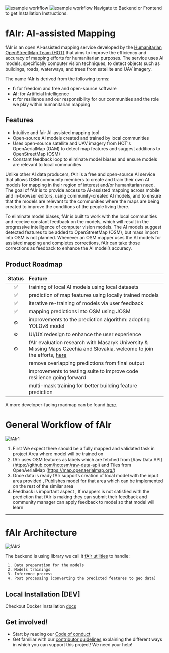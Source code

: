 ![example workflow](https://github.com/omranlm/TDB/actions/workflows/backend_build.yml/badge.svg)
![example workflow](https://github.com/omranlm/TDB/actions/workflows/frontend_build.yml/badge.svg)
Navigate to Backend or Frontend to get Installation Instructions.
 
# fAIr: AI-assisted Mapping
fAIr is an open AI-assisted mapping service developed by the [Humanitarian OpenStreetMap Team (HOT)](https://www.hotosm.org/) that aims to improve the efficiency and accuracy of mapping efforts for humanitarian purposes. The service uses AI models, specifically computer vision techniques, to detect objects such as buildings, roads, waterways, and trees from satellite and UAV imagery.

The name fAIr is derived from the following terms:

- **f**: for freedom and free and open-source software
- **AI**: for Artificial Intelligence
- **r**: for resilience and our responsibility for our communities and the role we play within humanitarian mapping

## Features
- Intuitive and fair AI-assisted mapping tool
- Open-source AI models created and trained by local communities
- Uses open-source satellite and UAV imagery from HOT's OpenAerialMap (OAM) to detect map features and suggest additions to OpenStreetMap (OSM)
- Constant feedback loop to eliminate model biases and ensure models are relevant to local communities

Unlike other AI data producers, fAIr is a free and open-source AI service that allows OSM community members to create and train their own AI models for mapping in their region of interest and/or humanitarian need. The goal of fAIr is to provide access to AI-assisted mapping across mobile and in-browser editors, using community-created AI models, and to ensure that the models are relevant to the communities where the maps are being created to improve the conditions of the people living there.

To eliminate model biases, fAIr is built to work with the local communities and receive constant feedback on the models, which will result in the progressive intelligence of computer vision models. The AI models suggest detected features to be added to OpenStreetMap (OSM), but mass import into OSM is not planned. Whenever an OSM mapper uses the AI models for assisted mapping and completes corrections, fAIr can take those corrections as feedback to enhance the AI model’s accuracy.

## Product Roadmap

<!-- prettier-ignore-start -->
| Status | Feature |
|:--:| :-- |
|✅| training of local AI models using local datasets |
|✅| prediction of map features using locally trained models |
|✅| iterative re-training of models via user feedback |
|✅| mapping predictions into OSM using JOSM |
|⚙️| improvements to the prediction algorithm: adopting YOLOv8 model |
|⚙️| UI/UX redesign to enhance the user experience |
|⚙️| fAIr evaluation research with Masaryk University & Missing Maps Czechia and Slovakia, welcome to join the efforts, [here](https://hotosm.slack.com/archives/C0542U7DLA0/p1725445186654019) |
| | remove overlapping predictions from final output |
| | improvements to testing suite to improve code resilience going forward |
| | multi-mask training for better building feature prediction |


<!-- prettier-ignore-end -->

A more developer-facing roadmap can be found
[here](https://github.com/orgs/hotosm/projects/30).

# General Workflow of fAIr 

![fAIr1](https://github.com/hotosm/fAIr/assets/97789856/01c0e3b6-a00c-439d-a2ed-1c14b62e6364)

1. First We expect there should be a fully mapped and validated task in project Area where model will be trained on 
2. fAIr uses OSM features as labels which are fetched from [Raw Data API] (https://github.com/hotosm/raw-data-api) and Tiles from OpenAerialMap (https://map.openaerialmap.org/)
4. Once data is ready fAIr supports creation of local model with the input area provided , Publishes model for that area which can be implemented on the rest of the similar area 
5. Feedback is important aspect , If mappers is not satisfied with the prediction that fAIr is making they can submit their feedback and community manager can apply feedback to model so that model will learn 
<hr>

# fAIr Architecture
![fAIr2](https://github.com/hotosm/fAIr/assets/97789856/63394f65-ce0d-4a3d-8683-7455f14fb366)

  The backend is using library we call it [fAIr utilities](https://github.com/hotosm/fAIr-utilities) to handle:

     1. Data preparation for the models
     2. Models trainings
     3. Inference process
     4. Post processing (converting the predicted features to geo data)



## Local Installation [DEV]

Checkout Docker Installation [docs](./docs/Docker-installation.md)

## Get involved!

* Start by reading our [Code of conduct](https://github.com/hotosm/fAIr/blob/master/docs/Code-of-Conduct.md)
* Get familiar with our [contributor guidelines](CONTRIBUTING.md) explaining the different ways in which you can support this project! We need your help!
